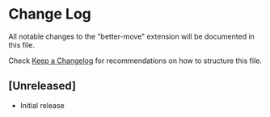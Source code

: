 # Change Log

All notable changes to the "better-move" extension will be documented in this file.

Check [Keep a Changelog](http://keepachangelog.com/) for recommendations on how to structure this file.

## [Unreleased]

- Initial release